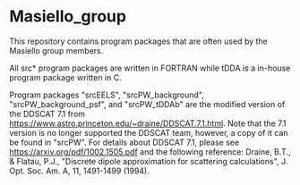 # Masiello_group
This repository contains program packages that are often used by the Masiello group members. 

All src* program packages are written in FORTRAN while tDDA is a in-house program package written in C.

Program packages "srcEELS", "srcPW_background", "srcPW_background_psf", and "srcPW_tDDAb" are the modified version of the DDSCAT 7.1 from https://www.astro.princeton.edu/~draine/DDSCAT.7.1.html. Note that the 7.1 version is no longer supported the DDSCAT team, however, a copy of it can be found in "srcPW". For details about DDSCAT 7.1, please see https://arxiv.org/pdf/1002.1505.pdf and the following reference:
  Draine, B.T., & Flatau, P.J., "Discrete dipole approximation for scattering calculations", J. Opt. Soc. Am. A, 11, 1491-1499 (1994). 
